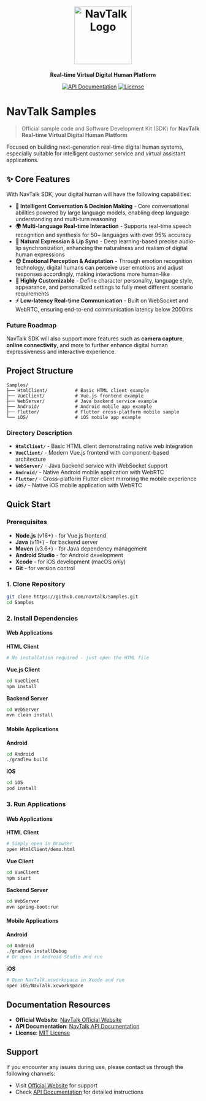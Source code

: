 <div align="center">

# <img src="https://api.navtalk.ai/uploadFiles/navtalk.png" alt="NavTalk Logo" width="150" height="auto">

**Real-time Virtual Digital Human Platform**

[![API Documentation](https://img.shields.io/badge/API-Documentation-green)](https://www.navtalk.ai/docs)
[![License](https://img.shields.io/badge/License-MIT-green)](https://opensource.org/licenses/MIT)

</div>


# NavTalk Samples

> Official sample code and Software Development Kit (SDK) for **NavTalk Real-time Virtual Digital Human Platform**

Focused on building next-generation real-time digital human systems, especially suitable for intelligent customer service and virtual assistant applications.



## ✨ Core Features

With NavTalk SDK, your digital human will have the following capabilities:

- **🧠 Intelligent Conversation & Decision Making** - Core conversational abilities powered by large language models, enabling deep language understanding and multi-turn reasoning
- **🌍 Multi-language Real-time Interaction** - Supports real-time speech recognition and synthesis for 50+ languages with over 95% accuracy
- **👄 Natural Expression & Lip Sync** - Deep learning-based precise audio-lip synchronization, enhancing the naturalness and realism of digital human expressions
- **😊 Emotional Perception & Adaptation** - Through emotion recognition technology, digital humans can perceive user emotions and adjust responses accordingly, making interactions more human-like
- **🎨 Highly Customizable** - Define character personality, language style, appearance, and personalized settings to fully meet different scenario requirements
- **⚡ Low-latency Real-time Communication** - Built on WebSocket and WebRTC, ensuring end-to-end communication latency below 2000ms

### Future Roadmap

NavTalk SDK will also support more features such as **camera capture**, **online connectivity**, and more to further enhance digital human expressiveness and interactive experience.



## Project Structure

```
Samples/
├── HtmlClient/          # Basic HTML client example
├── VueClient/           # Vue.js frontend example  
├── WebServer/           # Java backend service example
├── Android/             # Android mobile app example
├── Flutter/             # Flutter cross-platform mobile sample
└── iOS/                 # iOS mobile app example
```

### Directory Description

- **`HtmlClient/`** - Basic HTML client demonstrating native web integration
- **`VueClient/`** - Modern Vue.js frontend with component-based architecture
- **`WebServer/`** - Java backend service with WebSocket support
- **`Android/`** - Native Android mobile application with WebRTC
- **`Flutter/`** - Cross-platform Flutter client mirroring the mobile experience
- **`iOS/`** - Native iOS mobile application with WebRTC


## Quick Start

### Prerequisites

- **Node.js** (v16+) - for Vue.js frontend
- **Java** (v11+) - for backend server
- **Maven** (v3.6+) - for Java dependency management
- **Android Studio** - for Android development
- **Xcode** - for iOS development (macOS only)
- **Git** - for version control

### 1. Clone Repository

```bash
git clone https://github.com/navtalk/Samples.git
cd Samples
```

### 2. Install Dependencies

#### Web Applications

**HTML Client**
```bash
# No installation required - just open the HTML file
```

**Vue.js Client**
```bash
cd VueClient
npm install
```

**Backend Server**
```bash
cd WebServer
mvn clean install
```

#### Mobile Applications

**Android**
```bash
cd Android
./gradlew build
```

**iOS**
```bash
cd iOS
pod install
```

### 3. Run Applications

#### Web Applications

**HTML Client**
```bash
# Simply open in browser
open HtmlClient/demo.html
```

**Vue Client**
```bash
cd VueClient
npm start
```

**Backend Server**
```bash
cd WebServer
mvn spring-boot:run
```

#### Mobile Applications

**Android**
```bash
cd Android
./gradlew installDebug
# Or open in Android Studio and run
```

**iOS**
```bash
# Open NavTalk.xcworkspace in Xcode and run
open iOS/NavTalk.xcworkspace
```


## Documentation Resources

- **Official Website**: [NavTalk Official Website](https://www.navtalk.ai)
- **API Documentation**: [NavTalk API Documentation](https://navtalk.gitbook.io/api)
- **License**: [MIT License](https://opensource.org/licenses/MIT)

## Support

If you encounter any issues during use, please contact us through the following channels:

- Visit [Official Website](https://navtalk.ai/support/) for support
- Check [API Documentation](https://navtalk.gitbook.io/api) for detailed instructions

